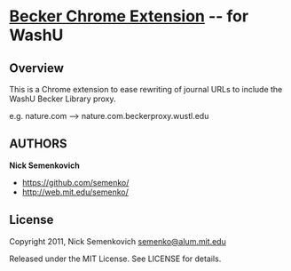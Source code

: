 [Becker Chrome Extension](https://chrome.google.com/webstore/detail/glnjooalejjodiocededgemeacnfhcnp) -- for WashU
==================================================================================================================

Overview
--------
This is a Chrome extension to ease rewriting of journal URLs to include the WashU Becker Library proxy.

e.g. nature.com --> nature.com.beckerproxy.wustl.edu


AUTHORS
-------
**Nick Semenkovich**
+ https://github.com/semenko/
+ http://web.mit.edu/semenko/

License
-------
Copyright 2011, Nick Semenkovich <semenko@alum.mit.edu>

Released under the MIT License. See LICENSE for details.

